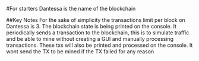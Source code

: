 #For starters Dantessa is the name of the blockchain

##Key Notes
For the sake of simplicity the transactions limit per block on Dantessa is 3.
The blockchain state is being printed on the console.
It periodically sends a transaction to the blockchain, this is to simulate traffic and be able to mine without creating a GUI and manually processing transactions. These txs will also be printed and processed on the console.
It wont send the TX to be mined if the TX failed for any reason
